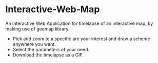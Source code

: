 # Interactive-Web-Map
An interactive Web Application for timelapse of an interactive map, by making use of geemap library.

- Pick and zoom to a specific are your interest and draw a scheme anywhere you want.
- Select the parameters of your need.
- Download the timelapse as a GIF.
